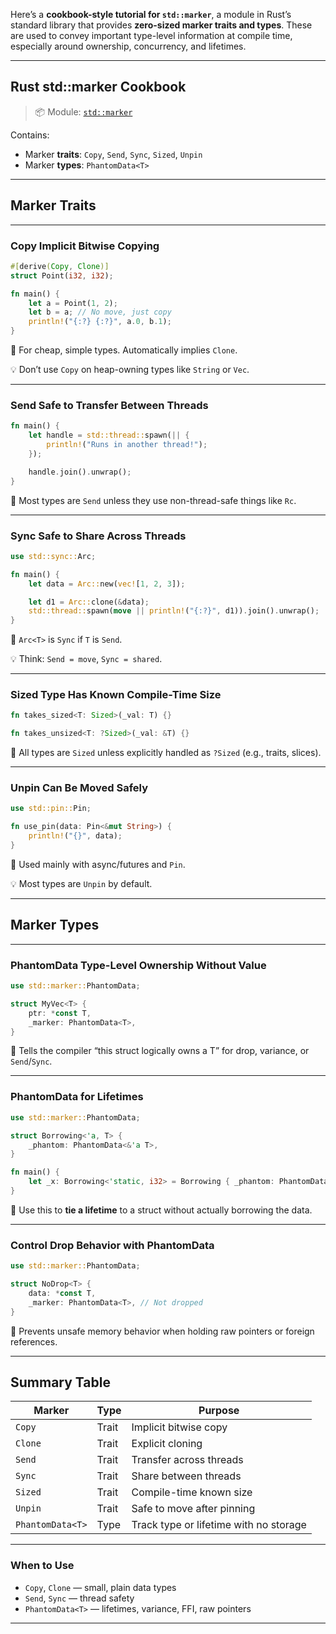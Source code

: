 Here’s a **cookbook-style tutorial for `std::marker`**, a module in Rust’s standard library that provides **zero-sized marker traits and types**. These are used to convey important type-level information at compile time, especially around ownership, concurrency, and lifetimes.

---

## Rust std::marker Cookbook

> 📦 Module: [`std::marker`](https://doc.rust-lang.org/std/marker/)

Contains:

* Marker **traits**: `Copy`, `Send`, `Sync`, `Sized`, `Unpin`
* Marker **types**: `PhantomData<T>`

---

## Marker Traits

---

### Copy Implicit Bitwise Copying

```rust
#[derive(Copy, Clone)]
struct Point(i32, i32);

fn main() {
    let a = Point(1, 2);
    let b = a; // No move, just copy
    println!("{:?} {:?}", a.0, b.1);
}
```

📘 For cheap, simple types. Automatically implies `Clone`.

💡 Don’t use `Copy` on heap-owning types like `String` or `Vec`.

---

### Send Safe to Transfer Between Threads

```rust
fn main() {
    let handle = std::thread::spawn(|| {
        println!("Runs in another thread!");
    });

    handle.join().unwrap();
}
```

📘 Most types are `Send` unless they use non-thread-safe things like `Rc`.

---

### Sync Safe to Share Across Threads

```rust
use std::sync::Arc;

fn main() {
    let data = Arc::new(vec![1, 2, 3]);

    let d1 = Arc::clone(&data);
    std::thread::spawn(move || println!("{:?}", d1)).join().unwrap();
}
```

📘 `Arc<T>` is `Sync` if `T` is `Send`.

💡 Think: `Send = move`, `Sync = shared`.

---

### Sized Type Has Known Compile-Time Size

```rust
fn takes_sized<T: Sized>(_val: T) {}

fn takes_unsized<T: ?Sized>(_val: &T) {}
```

📘 All types are `Sized` unless explicitly handled as `?Sized` (e.g., traits, slices).

---

### Unpin Can Be Moved Safely

```rust
use std::pin::Pin;

fn use_pin(data: Pin<&mut String>) {
    println!("{}", data);
}
```

📘 Used mainly with async/futures and `Pin`.

💡 Most types are `Unpin` by default.

---

## Marker Types

---

### PhantomData<T> Type-Level Ownership Without Value

```rust
use std::marker::PhantomData;

struct MyVec<T> {
    ptr: *const T,
    _marker: PhantomData<T>,
}
```

📘 Tells the compiler “this struct logically owns a T” for drop, variance, or `Send`/`Sync`.

---

### PhantomData for Lifetimes

```rust
use std::marker::PhantomData;

struct Borrowing<'a, T> {
    _phantom: PhantomData<&'a T>,
}

fn main() {
    let _x: Borrowing<'static, i32> = Borrowing { _phantom: PhantomData };
}
```

📘 Use this to **tie a lifetime** to a struct without actually borrowing the data.

---

### Control Drop Behavior with PhantomData<T>

```rust
use std::marker::PhantomData;

struct NoDrop<T> {
    data: *const T,
    _marker: PhantomData<T>, // Not dropped
}
```

📘 Prevents unsafe memory behavior when holding raw pointers or foreign references.

---

## Summary Table

| Marker           | Type  | Purpose                                |
| ---------------- | ----- | -------------------------------------- |
| `Copy`           | Trait | Implicit bitwise copy                  |
| `Clone`          | Trait | Explicit cloning                       |
| `Send`           | Trait | Transfer across threads                |
| `Sync`           | Trait | Share between threads                  |
| `Sized`          | Trait | Compile-time known size                |
| `Unpin`          | Trait | Safe to move after pinning             |
| `PhantomData<T>` | Type  | Track type or lifetime with no storage |

---

### When to Use

* `Copy`, `Clone` — small, plain data types
* `Send`, `Sync` — thread safety
* `PhantomData<T>` — lifetimes, variance, FFI, raw pointers

---

